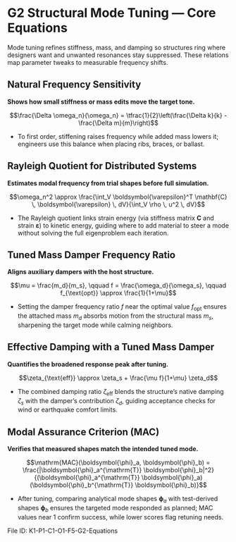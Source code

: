 # G2 Structural Mode Tuning — Core Equations

Mode tuning refines stiffness, mass, and damping so structures ring where designers want and unwanted resonances stay suppressed. These relations map parameter tweaks to measurable frequency shifts.

## Natural Frequency Sensitivity
**Shows how small stiffness or mass edits move the target tone.**

$$\frac{\Delta \omega_n}{\omega_n} = \tfrac{1}{2}\left(\frac{\Delta k}{k} - \frac{\Delta m}{m}\right)$$

- To first order, stiffening raises frequency while added mass lowers it; engineers use this balance when placing ribs, braces, or ballast.

## Rayleigh Quotient for Distributed Systems
**Estimates modal frequency from trial shapes before full simulation.**

$$\omega_n^2 \approx \frac{\int_V \boldsymbol{\varepsilon}^T \mathbf{C} \, \boldsymbol{\varepsilon} \, dV}{\int_V \rho \, u^2 \, dV}$$

- The Rayleigh quotient links strain energy (via stiffness matrix $\mathbf{C}$ and strain $\boldsymbol{\varepsilon}$) to kinetic energy, guiding where to add material to steer a mode without solving the full eigenproblem each iteration.

## Tuned Mass Damper Frequency Ratio
**Aligns auxiliary dampers with the host structure.**

$$\mu = \frac{m_d}{m_s}, \qquad f = \frac{\omega_d}{\omega_s}, \qquad f_{\text{opt}} \approx \frac{1}{1+\mu}$$

- Setting the damper frequency ratio $f$ near the optimal value $f_{\text{opt}}$ ensures the attached mass $m_d$ absorbs motion from the structural mass $m_s$, sharpening the target mode while calming neighbors.

## Effective Damping with a Tuned Mass Damper
**Quantifies the broadened response peak after tuning.**

$$\zeta_{\text{eff}} \approx \zeta_s + \frac{\mu f}{1+\mu} \zeta_d$$

- The combined damping ratio $\zeta_{\text{eff}}$ blends the structure’s native damping $\zeta_s$ with the damper’s contribution $\zeta_d$, guiding acceptance checks for wind or earthquake comfort limits.

## Modal Assurance Criterion (MAC)
**Verifies that measured shapes match the intended tuned mode.**

$$\mathrm{MAC}(\boldsymbol{\phi}_a, \boldsymbol{\phi}_b) = \frac{|\boldsymbol{\phi}_a^{\mathrm{T}} \boldsymbol{\phi}_b|^2}{(\boldsymbol{\phi}_a^{\mathrm{T}} \boldsymbol{\phi}_a)(\boldsymbol{\phi}_b^{\mathrm{T}} \boldsymbol{\phi}_b)}$$

- After tuning, comparing analytical mode shapes $\boldsymbol{\phi}_a$ with test-derived shapes $\boldsymbol{\phi}_b$ ensures the targeted mode responded as planned; MAC values near 1 confirm success, while lower scores flag retuning needs.

File ID: K1-P1-C1-O1-F5-G2-Equations

